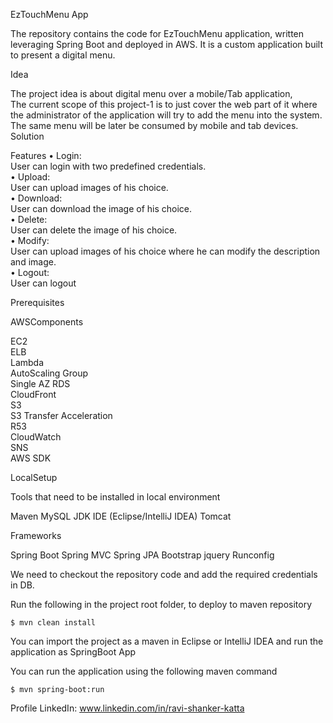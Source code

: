 EzTouchMenu App

The repository contains the code for EzTouchMenu application, written leveraging Spring Boot and deployed in AWS.
It is a custom application built to present a digital menu.


Idea

The   project   idea   is   about   digital   menu   over   a   mobile/Tab      application,   
The   current   scope   of   this   project-1   is   to   just   cover   the   web   part   of   it where   the   administrator   of   the         application   will   try   to   add   the   menu   into   the   system.  
The   same   menu   will be   later   be   consumed   by   mobile   and   tab   devices.
Solution



Features
•   Login:<br>
        User   can   login   with   two   predefined   credentials.<br>
•   Upload:<br>
        User   can   upload   images   of   his   choice.<br>
•   Download:<br>
        User   can   download   the   image   of   his   choice.<br>
•   Delete:<br>
        User   can   delete   the   image   of   his   choice.<br>
•   Modify:<br>
      User   can   upload   images   of   his   choice   where   he   can   modify   the   description   and   image.<br> •   Logout:<br>
      User   can   logout<br>



Prerequisites

AWSComponents

EC2<br>
ELB<br>
Lambda<br>
AutoScaling Group<br>
Single AZ RDS<br>
CloudFront<br>
S3<br>
S3 Transfer Acceleration<br>
R53<br>
CloudWatch<br>
SNS<br>
AWS SDK<br>

LocalSetup

Tools that need to be installed in local environment

Maven
MySQL 
JDK
IDE (Eclipse/IntelliJ IDEA)
Tomcat

Frameworks

Spring Boot
Spring MVC
Spring JPA
Bootstrap
jquery
Runconfig

We need to checkout the repository code and add the required credentials in DB.


Run the following in the project root folder, to deploy to maven repository

    $ mvn clean install
You can import the project as a maven in Eclipse or IntelliJ IDEA and run the application as SpringBoot App

You can run the application using the following maven command

    $ mvn spring-boot:run
    
Profile
LinkedIn: www.linkedin.com/in/ravi-shanker-katta
